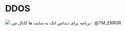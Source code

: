# DDOS
<img src="https://lgblinks.com/dl_3368272/16062586115fbd8fb32c2dd.jpg">
برنامه برای دیداس اتک به سایت ها 
کانال من : @TM_ERR0R
